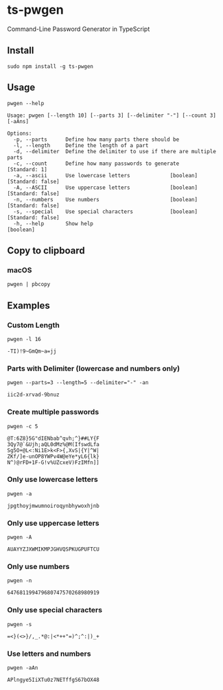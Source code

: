 # ts-pwgen
Command-Line Password Generator in TypeScript

## Install
```
sudo npm install -g ts-pwgen
```

## Usage
```
pwgen --help
```

```
Usage: pwgen [--length 10] [--parts 3] [--delimiter "-"] [--count 3] [-aAns]

Options:
  -p, --parts      Define how many parts there should be
  -l, --length     Define the length of a part
  -d, --delimiter  Define the delimiter to use if there are multiple parts
  -c, --count      Define how many passwords to generate           [Standard: 1]
  -a, --ascii      Use lowercase letters             [boolean] [Standard: false]
  -A, --ASCII      Use uppercase letters             [boolean] [Standard: false]
  -n, --numbers    Use numbers                       [boolean] [Standard: false]
  -s, --special    Use special characters            [boolean] [Standard: false]
  -h, --help       Show help                                           [boolean]

```

## Copy to clipboard
### macOS
```
pwgen | pbcopy
```


## Examples
### Custom Length
`pwgen -l 16`
```
-TI)!9~GmQm~a=jj
```

### Parts with Delimiter (lowercase and numbers only)
`pwgen --parts=3 --length=5 --delimiter="-" -an`
```
iic2d-xrvad-9bnuz
```

### Create multiple passwords
`pwgen -c 5`
```
@T:6Z8}5G"dIENbab^qvh;^}##LY{F
3Qy7@`&Ujh;aQL0dMz%@M(IfswdLfa
Sg5O+@L<:Ni1E>k<F>{,XvS|{Y|^W|
ZKf/]e-unOP8YWPv4W@eYe*yL6{lk}
N^)@rFD+1F-G!v%UZcxeV)FzIMfn]]
```

### Only use lowercase letters
`pwgen -a`
```
jpgthoyjmwumnoiroqynbhywoxhjnb
```

### Only use uppercase letters
`pwgen -A`
```
AUAYYZJXWMIKMPJGHVQSPKUGPUFTCU
```

### Only use numbers
`pwgen -n`
```
647681199479680747570268980919
```

### Only use special characters
`pwgen -s`
```
=<}(<>}/,_.*@:|<*++"=)^;^:|)_+
```

### Use letters and numbers
`pwgen -aAn`
```
APlngye5IiXTu0z7NETffgS67bOX48
```
